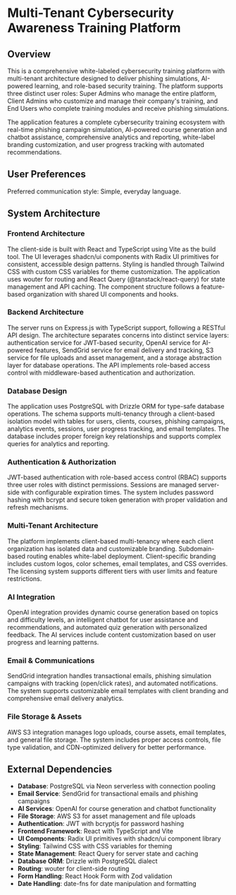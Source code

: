 # Multi-Tenant Cybersecurity Awareness Training Platform

## Overview

This is a comprehensive white-labeled cybersecurity training platform with multi-tenant architecture designed to deliver phishing simulations, AI-powered learning, and role-based security training. The platform supports three distinct user roles: Super Admins who manage the entire platform, Client Admins who customize and manage their company's training, and End Users who complete training modules and receive phishing simulations.

The application features a complete cybersecurity training ecosystem with real-time phishing campaign simulation, AI-powered course generation and chatbot assistance, comprehensive analytics and reporting, white-label branding customization, and user progress tracking with automated recommendations.

## User Preferences

Preferred communication style: Simple, everyday language.

## System Architecture

### Frontend Architecture
The client-side is built with React and TypeScript using Vite as the build tool. The UI leverages shadcn/ui components with Radix UI primitives for consistent, accessible design patterns. Styling is handled through Tailwind CSS with custom CSS variables for theme customization. The application uses wouter for routing and React Query (@tanstack/react-query) for state management and API caching. The component structure follows a feature-based organization with shared UI components and hooks.

### Backend Architecture
The server runs on Express.js with TypeScript support, following a RESTful API design. The architecture separates concerns into distinct service layers: authentication service for JWT-based security, OpenAI service for AI-powered features, SendGrid service for email delivery and tracking, S3 service for file uploads and asset management, and a storage abstraction layer for database operations. The API implements role-based access control with middleware-based authentication and authorization.

### Database Design
The application uses PostgreSQL with Drizzle ORM for type-safe database operations. The schema supports multi-tenancy through a client-based isolation model with tables for users, clients, courses, phishing campaigns, analytics events, sessions, user progress tracking, and email templates. The database includes proper foreign key relationships and supports complex queries for analytics and reporting.

### Authentication & Authorization
JWT-based authentication with role-based access control (RBAC) supports three user roles with distinct permissions. Sessions are managed server-side with configurable expiration times. The system includes password hashing with bcrypt and secure token generation with proper validation and refresh mechanisms.

### Multi-Tenant Architecture
The platform implements client-based multi-tenancy where each client organization has isolated data and customizable branding. Subdomain-based routing enables white-label deployment. Client-specific branding includes custom logos, color schemes, email templates, and CSS overrides. The licensing system supports different tiers with user limits and feature restrictions.

### AI Integration
OpenAI integration provides dynamic course generation based on topics and difficulty levels, an intelligent chatbot for user assistance and recommendations, and automated quiz generation with personalized feedback. The AI services include content customization based on user progress and learning patterns.

### Email & Communications
SendGrid integration handles transactional emails, phishing simulation campaigns with tracking (open/click rates), and automated notifications. The system supports customizable email templates with client branding and comprehensive email delivery analytics.

### File Storage & Assets
AWS S3 integration manages logo uploads, course assets, email templates, and general file storage. The system includes proper access controls, file type validation, and CDN-optimized delivery for better performance.

## External Dependencies

- **Database**: PostgreSQL via Neon serverless with connection pooling
- **Email Service**: SendGrid for transactional emails and phishing campaigns
- **AI Services**: OpenAI for course generation and chatbot functionality
- **File Storage**: AWS S3 for asset management and file uploads
- **Authentication**: JWT with bcryptjs for password hashing
- **Frontend Framework**: React with TypeScript and Vite
- **UI Components**: Radix UI primitives with shadcn/ui component library
- **Styling**: Tailwind CSS with CSS variables for theming
- **State Management**: React Query for server state and caching
- **Database ORM**: Drizzle with PostgreSQL dialect
- **Routing**: wouter for client-side routing
- **Form Handling**: React Hook Form with Zod validation
- **Date Handling**: date-fns for date manipulation and formatting